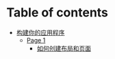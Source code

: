 # Table of contents

* [构建你的应用程序](README.md)
  * [Page 1](gou-jian-ni-de-ying-yong-cheng-xu/page-1/README.md)
    * [如何创建布局和页面](gou-jian-ni-de-ying-yong-cheng-xu/page-1/ru-he-chuang-jian-bu-ju-he-ye-mian.md)
